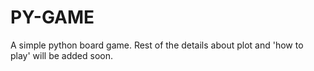 # PY-GAME
A simple python board game.
Rest of the details about plot and 'how to play' will be added soon.
